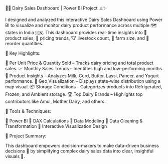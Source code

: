 🐄💡 Dairy Sales Dashboard | Power BI Project 📊✨

I designed and analyzed this interactive Dairy Sales Dashboard using Power BI to visualize and monitor dairy product performance across multiple 🗺️ states in India 🇮🇳.
This dashboard provides real-time insights into 🧈 product sales, 🧮 pricing trends, 🐮 livestock count, 🌾 farm size, and 🛒 reorder quantities.

🚀 Key Highlights:

📍 Per Unit Price & Quantity Sold – Tracks dairy pricing and total product sales.
📈 Monthly Sales Trends – Identifies high and low-performing months.
🧀 Product Insights – Analyzes Milk, Curd, Butter, Lassi, Paneer, and Yogurt performance.
🧭 Geo Visualization – Displays state-wise distribution using a map visual.
📦 Storage Conditions – Categorizes products into Refrigerated, Frozen, and Ambient storage.
🏆 Top Dairy Brands – Highlights top contributors like Amul, Mother Dairy, and others.

🧰 Tools & Techniques:

🔹 Power BI
🔹 DAX Calculations
🔹 Data Modeling
🔹 Data Cleaning & Transformation
🔹 Interactive Visualization Design

💬 Project Summary:

This dashboard empowers decision-makers to make data-driven business decisions 💼 by simplifying complex dairy sales data into clear, insightful visuals 🎯.
